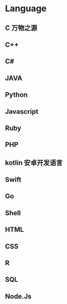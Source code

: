 # Language

## C 万物之源

## C++

## C\#

## JAVA

## Python

## Javascript

## Ruby

## PHP

## kotlin 安卓开发语言

## Swift

## Go

## Shell

## HTML

## CSS

## R

## SQL

## Node.Js
